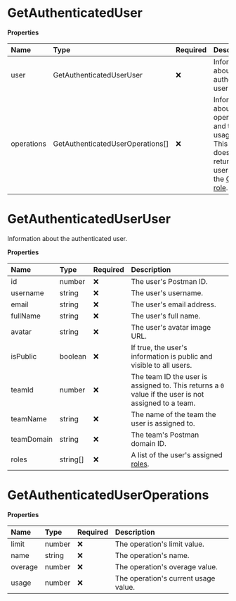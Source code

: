 # GetAuthenticatedUser

**Properties**

| Name       | Type                             | Required | Description                                                                                                                                                                                                     |
| :--------- | :------------------------------- | :------- | :-------------------------------------------------------------------------------------------------------------------------------------------------------------------------------------------------------------- |
| user       | GetAuthenticatedUserUser         | ❌       | Information about the authenticated user.                                                                                                                                                                       |
| operations | GetAuthenticatedUserOperations[] | ❌       | Information about operations and their usage limits. This object does not return for users with the [Guest role](https://learning.postman.com/docs/collaborating-in-postman/roles-and-permissions/#team-roles). |

# GetAuthenticatedUserUser

Information about the authenticated user.

**Properties**

| Name       | Type     | Required | Description                                                                                                                          |
| :--------- | :------- | :------- | :----------------------------------------------------------------------------------------------------------------------------------- |
| id         | number   | ❌       | The user's Postman ID.                                                                                                               |
| username   | string   | ❌       | The user's username.                                                                                                                 |
| email      | string   | ❌       | The user's email address.                                                                                                            |
| fullName   | string   | ❌       | The user's full name.                                                                                                                |
| avatar     | string   | ❌       | The user's avatar image URL.                                                                                                         |
| isPublic   | boolean  | ❌       | If true, the user's information is public and visible to all users.                                                                  |
| teamId     | number   | ❌       | The team ID the user is assigned to. This returns a `0` value if the user is not assigned to a team.                                 |
| teamName   | string   | ❌       | The name of the team the user is assigned to.                                                                                        |
| teamDomain | string   | ❌       | The team's Postman domain ID.                                                                                                        |
| roles      | string[] | ❌       | A list of the user's assigned [roles](https://learning.postman.com/docs/collaborating-in-postman/roles-and-permissions/#team-roles). |

# GetAuthenticatedUserOperations

**Properties**

| Name    | Type   | Required | Description                          |
| :------ | :----- | :------- | :----------------------------------- |
| limit   | number | ❌       | The operation's limit value.         |
| name    | string | ❌       | The operation's name.                |
| overage | number | ❌       | The operation's overage value.       |
| usage   | number | ❌       | The operation's current usage value. |

<!-- This file was generated by liblab | https://liblab.com/ -->
